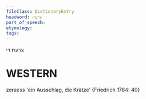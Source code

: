 ```yaml
---
fileClass: DictionaryEntry
headword: צרעת
part_of_speech: 
etymology: 
tags: 
---
```

צרעת
די

WESTERN
========

zeraess 'ein Ausschlag, die Krätze' {Friedrich 1784: 40}
